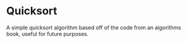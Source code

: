 # Quicksort
A simple quicksort algorithm based off of the code from an algorithms book, useful for future purposes. 
